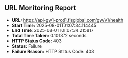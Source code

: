 ## URL Monitoring Report

- **URL:** https://api-gw1-prod1.fisglobal.com/gw/v1/health
- **Start Time:** 2025-08-01T01:07:34.114445
- **End Time:** 2025-08-01T01:07:34.215817
- **Total Time Taken:** 0.101372 seconds
- **HTTP Status Code:** 403
- **Status:** Failure
- **Failure Reason:** HTTP Status Code: 403
